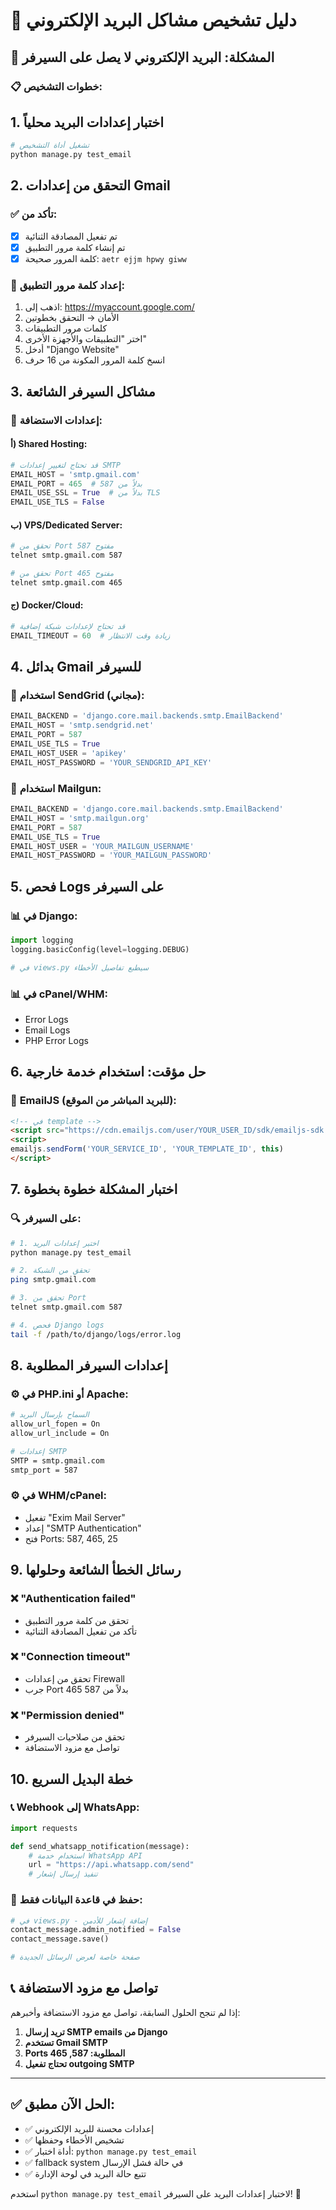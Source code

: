 # 🔧 دليل تشخيص مشاكل البريد الإلكتروني

## 🚨 **المشكلة:** البريد الإلكتروني لا يصل على السيرفر

### 📋 **خطوات التشخيص:**

## 1. **اختبار إعدادات البريد محلياً**

```bash
# تشغيل أداة التشخيص
python manage.py test_email
```

## 2. **التحقق من إعدادات Gmail**

### ✅ **تأكد من:**
- [x] تم تفعيل المصادقة الثنائية
- [x] تم إنشاء كلمة مرور التطبيق
- [x] كلمة المرور صحيحة: `aetr ejjm hpwy giww`

### 🔑 **إعداد كلمة مرور التطبيق:**
1. اذهب إلى: https://myaccount.google.com/
2. الأمان → التحقق بخطوتين
3. كلمات مرور التطبيقات
4. اختر "التطبيقات والأجهزة الأخرى"
5. أدخل "Django Website"
6. انسخ كلمة المرور المكونة من 16 حرف

## 3. **مشاكل السيرفر الشائعة**

### 🔧 **إعدادات الاستضافة:**

#### **أ) Shared Hosting:**
```python
# قد تحتاج لتغيير إعدادات SMTP
EMAIL_HOST = 'smtp.gmail.com'
EMAIL_PORT = 465  # بدلاً من 587
EMAIL_USE_SSL = True  # بدلاً من TLS
EMAIL_USE_TLS = False
```

#### **ب) VPS/Dedicated Server:**
```bash
# تحقق من Port 587 مفتوح
telnet smtp.gmail.com 587

# تحقق من Port 465 مفتوح  
telnet smtp.gmail.com 465
```

#### **ج) Docker/Cloud:**
```python
# قد تحتاج لإعدادات شبكة إضافية
EMAIL_TIMEOUT = 60  # زيادة وقت الانتظار
```

## 4. **بدائل Gmail للسيرفر**

### 📧 **استخدام SendGrid (مجاني):**
```python
EMAIL_BACKEND = 'django.core.mail.backends.smtp.EmailBackend'
EMAIL_HOST = 'smtp.sendgrid.net'
EMAIL_PORT = 587
EMAIL_USE_TLS = True
EMAIL_HOST_USER = 'apikey'
EMAIL_HOST_PASSWORD = 'YOUR_SENDGRID_API_KEY'
```

### 📧 **استخدام Mailgun:**
```python
EMAIL_BACKEND = 'django.core.mail.backends.smtp.EmailBackend'
EMAIL_HOST = 'smtp.mailgun.org'
EMAIL_PORT = 587
EMAIL_USE_TLS = True
EMAIL_HOST_USER = 'YOUR_MAILGUN_USERNAME'
EMAIL_HOST_PASSWORD = 'YOUR_MAILGUN_PASSWORD'
```

## 5. **فحص Logs على السيرفر**

### 📊 **في Django:**
```python
import logging
logging.basicConfig(level=logging.DEBUG)

# في views.py سيطبع تفاصيل الأخطاء
```

### 📊 **في cPanel/WHM:**
- Error Logs
- Email Logs
- PHP Error Logs

## 6. **حل مؤقت: استخدام خدمة خارجية**

### 🚀 **EmailJS (للبريد المباشر من الموقع):**
```html
<!-- في template -->
<script src="https://cdn.emailjs.com/user/YOUR_USER_ID/sdk/emailjs-sdk.min.js"></script>
<script>
emailjs.sendForm('YOUR_SERVICE_ID', 'YOUR_TEMPLATE_ID', this)
</script>
```

## 7. **اختبار المشكلة خطوة بخطوة**

### 🔍 **على السيرفر:**
```bash
# 1. اختبر إعدادات البريد
python manage.py test_email

# 2. تحقق من الشبكة
ping smtp.gmail.com

# 3. تحقق من Port
telnet smtp.gmail.com 587

# 4. فحص Django logs
tail -f /path/to/django/logs/error.log
```

## 8. **إعدادات السيرفر المطلوبة**

### ⚙️ **في PHP.ini أو Apache:**
```apache
# السماح بإرسال البريد
allow_url_fopen = On
allow_url_include = On

# إعدادات SMTP
SMTP = smtp.gmail.com
smtp_port = 587
```

### ⚙️ **في WHM/cPanel:**
- تفعيل "Exim Mail Server"
- إعداد "SMTP Authentication"
- فتح Ports: 587, 465, 25

## 9. **رسائل الخطأ الشائعة وحلولها**

### ❌ **"Authentication failed"**
- تحقق من كلمة مرور التطبيق
- تأكد من تفعيل المصادقة الثنائية

### ❌ **"Connection timeout"**
- تحقق من إعدادات Firewall
- جرب Port 465 بدلاً من 587

### ❌ **"Permission denied"**
- تحقق من صلاحيات السيرفر
- تواصل مع مزود الاستضافة

## 10. **خطة البديل السريع**

### 📞 **Webhook إلى WhatsApp:**
```python
import requests

def send_whatsapp_notification(message):
    # استخدام خدمة WhatsApp API
    url = "https://api.whatsapp.com/send"
    # تنفيذ إرسال إشعار
```

### 📧 **حفظ في قاعدة البيانات فقط:**
```python
# في views.py - إضافة إشعار للأدمن
contact_message.admin_notified = False
contact_message.save()

# صفحة خاصة لعرض الرسائل الجديدة
```

## 📞 **تواصل مع مزود الاستضافة**

إذا لم تنجح الحلول السابقة، تواصل مع مزود الاستضافة وأخبرهم:

1. **تريد إرسال SMTP emails من Django**
2. **تستخدم Gmail SMTP**
3. **Ports المطلوبة: 587, 465**
4. **تحتاج تفعيل outgoing SMTP**

---

## ✅ **الحل الآن مطبق:**

- ✅ إعدادات محسنة للبريد الإلكتروني
- ✅ تشخيص الأخطاء وحفظها
- ✅ أداة اختبار: `python manage.py test_email`
- ✅ fallback system في حالة فشل الإرسال
- ✅ تتبع حالة البريد في لوحة الإدارة

استخدم `python manage.py test_email` لاختبار إعدادات البريد على السيرفر! 🚀
